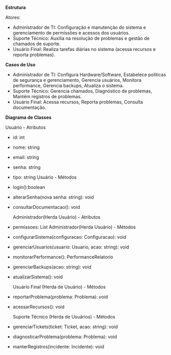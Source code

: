 **Estrutura**

Atores: 
- Administrador de TI: Configuração e manutenção do sistema e gerenciamento de permissões e acessos dos usuários.
- Suporte Técnico: Auxilia na resolução de problemas e gestão de chamados de suporte. 
- Usuário Final: Realiza tarefas diárias no sistema (acessa recursos e reporta problemas).

**Casos de Uso**

- Administrador de TI: Configura Hardware/Software, Estabelece políticas de segurança e gerenciamento, Gerencia usuários, Monitora performance, Gerencia backups, Atualiza o sistema.
- Suporte Técnico: Gerencia chamados, Diagnóstico de problemas, Mantém registros de problemas. 
- Usuário Final: Acessa recursos, Reporta problemas, Consulta documentação.

**Diagrama de Classes**

  Usuário - Atributos
- id: int
- nome: string
- email: string
- senha: string
- tipo: string
  Usuário - Métodos
- login():boolean
- alterarSenha(nova senha: string): void
- consultarDocumentacao(): void

  Administrador(Herda Usuário) - Atributos
- permissoes: List<string>
  Administrador(Herda Usuário) - Métodos
- configurarSistema(configuracao: Configuracao): void
- gerenciarUsuarios(usuario: Usuario, acao: string): void
- monitorarPerformance(): PerformanceRelatorio
- gerenciarBackups(acao: string): void
- atualizarSistema(): void

  Usuário Final (Herda de Usuário) - Métodos
- reportarProblema(problema: Problema): void
- acessarRecursos(): void

  Suporte Técnico (Herda de Usuários) - Métodos
- gerenciarTickets(ticket: Ticket, acao: string): void
- diagnosticarProblema(problema: Problema): void
- manterRegistros(incidente: Incidente): void
